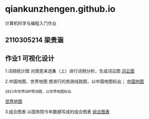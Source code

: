 # qiankunzhengen.github.io
计算机科学与编程入门作业

## 2110305214 梁贵涵
## 作业1 可视化设计
1.词频统计图
对周恩来选集（上）进行词频分析，生成词云图
[词云图](https://qiankunzhengen.github.io/wordCloud.html)

2.中国地图、世界地图
想进行的旅游线路图，以中国地图标出；
[中国地图](https://qiankunzhengen.github.io/旅游线路图.html)

    2021年世界GDP预测图，以世界地图标出
[世界地图](https://qiankunzhengen.github.io/2021年世界各国GDP预测图.html)

3.组合图表
以国务院今年数据写成的组合图表
[组合图表](https://qiankunzhengen.github.io/组合图.html)
